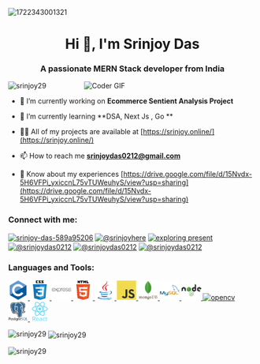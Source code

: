 

![1722343001321](https://github.com/user-attachments/assets/1f18689f-4c3b-4740-89fd-0350f691e281)
<h1 align="center">Hi 👋, I'm Srinjoy Das</h1>

<h3 align="center">A passionate MERN Stack developer from India</h3>
<img align="right" alt="Coder GIF"  width=350 src="https://cdn.dribbble.com/users/1187836/screenshots/6539429/programer.gif" />

<p align="left"> <img src="https://komarev.com/ghpvc/?username=srinjoy29&label=Profile%20views&color=0e75b6&style=flat" alt="srinjoy29" /> </p>

- 🔭 I’m currently working on **Ecommerce Sentient Analysis Project**

- 🌱 I’m currently learning **DSA, Next Js , Go **

- 👨‍💻 All of my projects are available at [https://srinjoy.online/](https://srinjoy.online/)

- 📫 How to reach me **srinjoydas0212@gmail.com**

- 📄 Know about my experiences [https://drive.google.com/file/d/15Nvdx-5H6VFPi_yxiccnL75vTUWeuhyS/view?usp=sharing](https://drive.google.com/file/d/15Nvdx-5H6VFPi_yxiccnL75vTUWeuhyS/view?usp=sharing)

<h3 align="left">Connect with me:</h3>
<p align="left">
<a href="https://linkedin.com/in/srinjoy-das-589a95206" target="blank"><img align="center" src="https://raw.githubusercontent.com/rahuldkjain/github-profile-readme-generator/master/src/images/icons/Social/linked-in-alt.svg" alt="srinjoy-das-589a95206" height="30" width="40" /></a>
<a href="https://instagram.com/@srinjoyhere" target="blank"><img align="center" src="https://raw.githubusercontent.com/rahuldkjain/github-profile-readme-generator/master/src/images/icons/Social/instagram.svg" alt="@srinjoyhere" height="30" width="40" /></a>
<a href="https://www.youtube.com/c/exploring present" target="blank"><img align="center" src="https://raw.githubusercontent.com/rahuldkjain/github-profile-readme-generator/master/src/images/icons/Social/youtube.svg" alt="exploring present" height="30" width="40" /></a>
<a href="https://www.hackerrank.com/@srinjoydas0212" target="blank"><img align="center" src="https://raw.githubusercontent.com/rahuldkjain/github-profile-readme-generator/master/src/images/icons/Social/hackerrank.svg" alt="@srinjoydas0212" height="30" width="40" /></a>
<a href="https://www.leetcode.com/@srinjoydas0212" target="blank"><img align="center" src="https://raw.githubusercontent.com/rahuldkjain/github-profile-readme-generator/master/src/images/icons/Social/leet-code.svg" alt="@srinjoydas0212" height="30" width="40" /></a>
<a href="https://auth.geeksforgeeks.org/user/@srinjoydas0212" target="blank"><img align="center" src="https://raw.githubusercontent.com/rahuldkjain/github-profile-readme-generator/master/src/images/icons/Social/geeks-for-geeks.svg" alt="@srinjoydas0212" height="30" width="40" /></a>
</p>

<h3 align="left">Languages and Tools:</h3>
<p align="left"> <a href="https://www.cprogramming.com/" target="_blank" rel="noreferrer"> <img src="https://raw.githubusercontent.com/devicons/devicon/master/icons/c/c-original.svg" alt="c" width="40" height="40"/> </a> <a href="https://www.w3schools.com/css/" target="_blank" rel="noreferrer"> <img src="https://raw.githubusercontent.com/devicons/devicon/master/icons/css3/css3-original-wordmark.svg" alt="css3" width="40" height="40"/> </a> <a href="https://expressjs.com" target="_blank" rel="noreferrer"> <img src="https://raw.githubusercontent.com/devicons/devicon/master/icons/express/express-original-wordmark.svg" alt="express" width="40" height="40"/> </a> <a href="https://www.w3.org/html/" target="_blank" rel="noreferrer"> <img src="https://raw.githubusercontent.com/devicons/devicon/master/icons/html5/html5-original-wordmark.svg" alt="html5" width="40" height="40"/> </a> <a href="https://www.java.com" target="_blank" rel="noreferrer"> <img src="https://raw.githubusercontent.com/devicons/devicon/master/icons/java/java-original.svg" alt="java" width="40" height="40"/> </a> <a href="https://developer.mozilla.org/en-US/docs/Web/JavaScript" target="_blank" rel="noreferrer"> <img src="https://raw.githubusercontent.com/devicons/devicon/master/icons/javascript/javascript-original.svg" alt="javascript" width="40" height="40"/> </a> <a href="https://www.mongodb.com/" target="_blank" rel="noreferrer"> <img src="https://raw.githubusercontent.com/devicons/devicon/master/icons/mongodb/mongodb-original-wordmark.svg" alt="mongodb" width="40" height="40"/> </a> <a href="https://www.mysql.com/" target="_blank" rel="noreferrer"> <img src="https://raw.githubusercontent.com/devicons/devicon/master/icons/mysql/mysql-original-wordmark.svg" alt="mysql" width="40" height="40"/> </a> <a href="https://nodejs.org" target="_blank" rel="noreferrer"> <img src="https://raw.githubusercontent.com/devicons/devicon/master/icons/nodejs/nodejs-original-wordmark.svg" alt="nodejs" width="40" height="40"/> </a> <a href="https://opencv.org/" target="_blank" rel="noreferrer"> <img src="https://www.vectorlogo.zone/logos/opencv/opencv-icon.svg" alt="opencv" width="40" height="40"/> </a> <a href="https://www.postgresql.org" target="_blank" rel="noreferrer"> <img src="https://raw.githubusercontent.com/devicons/devicon/master/icons/postgresql/postgresql-original-wordmark.svg" alt="postgresql" width="40" height="40"/> </a> <a href="https://reactjs.org/" target="_blank" rel="noreferrer"> <img src="https://raw.githubusercontent.com/devicons/devicon/master/icons/react/react-original-wordmark.svg" alt="react" width="40" height="40"/> </a> </p>

<p><img align="left" src="https://github-readme-stats.vercel.app/api/top-langs?username=srinjoy29&show_icons=true&locale=en&layout=compact" alt="srinjoy29" /></p>

<p>&nbsp;<img align="center" src="https://github-readme-stats.vercel.app/api?username=srinjoy29&show_icons=true&locale=en" alt="srinjoy29" /></p>

<p><img align="center" src="https://github-readme-streak-stats.herokuapp.com/?user=srinjoy29&" alt="srinjoy29" /></p>
